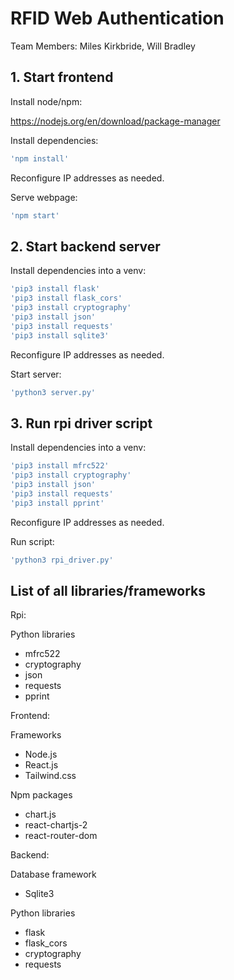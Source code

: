# RFID Web Authentication

Team Members: Miles Kirkbride, Will Bradley

## 1. Start frontend

Install node/npm:

https://nodejs.org/en/download/package-manager

Install dependencies:

```bash
'npm install'
```

Reconfigure IP addresses as needed. 

Serve webpage:

```bash
'npm start'
```

## 2. Start backend server

Install dependencies into a venv:

```bash
'pip3 install flask' 
'pip3 install flask_cors'
'pip3 install cryptography'
'pip3 install json'
'pip3 install requests'
'pip3 install sqlite3'
```

Reconfigure IP addresses as needed. 

Start server:

```bash
'python3 server.py'
```


## 3. Run rpi driver script

Install dependencies into a venv:

```bash
'pip3 install mfrc522'
'pip3 install cryptography'
'pip3 install json'
'pip3 install requests'
'pip3 install pprint'
```

Reconfigure IP addresses as needed. 

Run script:

```bash
'python3 rpi_driver.py'
```

## List of all libraries/frameworks

Rpi:

Python libraries
- mfrc522
- cryptography
- json
- requests
- pprint


Frontend:

Frameworks
- Node.js
- React.js
- Tailwind.css

Npm packages
- chart.js
- react-chartjs-2
- react-router-dom


Backend:

Database framework
- Sqlite3

Python libraries
- flask
- flask_cors
- cryptography
- requests

